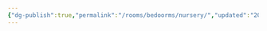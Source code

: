 ```yaml
---
{"dg-publish":true,"permalink":"/rooms/bedoorms/nursery/","updated":"2025-04-12T16:06:19.191+01:00"}
---
```


